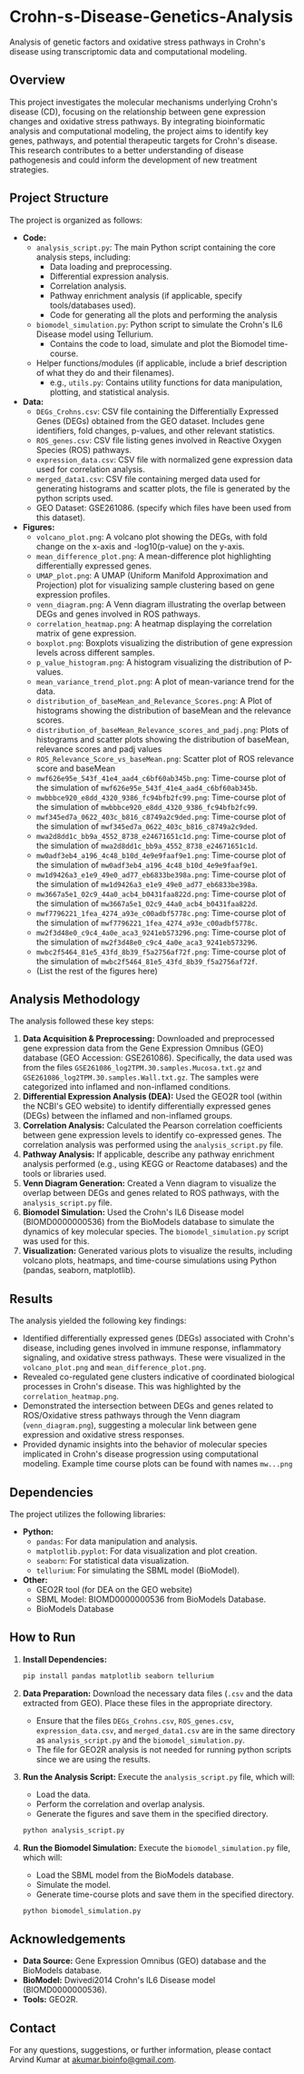 # Crohn-s-Disease-Genetics-Analysis
Analysis of genetic factors and oxidative stress pathways in Crohn's disease using transcriptomic data and computational modeling.

## Overview

This project investigates the molecular mechanisms underlying Crohn's disease (CD), focusing on the relationship between gene expression changes and oxidative stress pathways. By integrating bioinformatic analysis and computational modeling, the project aims to identify key genes, pathways, and potential therapeutic targets for Crohn's disease. This research contributes to a better understanding of disease pathogenesis and could inform the development of new treatment strategies.

## Project Structure

The project is organized as follows:

*   **Code:**
    *   `analysis_script.py`:  The main Python script containing the core analysis steps, including:
        *   Data loading and preprocessing.
        *   Differential expression analysis.
        *   Correlation analysis.
        *   Pathway enrichment analysis (if applicable, specify tools/databases used).
        *   Code for generating all the plots and performing the analysis
    *   `biomodel_simulation.py`:  Python script to simulate the Crohn's IL6 Disease model using Tellurium.
        *   Contains the code to load, simulate and plot the Biomodel time-course.
    *   Helper functions/modules (if applicable, include a brief description of what they do and their filenames).
        *   e.g., `utils.py`:  Contains utility functions for data manipulation, plotting, and statistical analysis.
*   **Data:**
    *   `DEGs_Crohns.csv`: CSV file containing the Differentially Expressed Genes (DEGs) obtained from the GEO dataset. Includes gene identifiers, fold changes, p-values, and other relevant statistics.
    *   `ROS_genes.csv`: CSV file listing genes involved in Reactive Oxygen Species (ROS) pathways.
    *   `expression_data.csv`: CSV file with normalized gene expression data used for correlation analysis.
    *   `merged_data1.csv`: CSV file containing merged data used for generating histograms and scatter plots, the file is generated by the python scripts used.
    *   GEO Dataset:  GSE261086. (specify which files have been used from this dataset).
*   **Figures:**
    *   `volcano_plot.png`:  A volcano plot showing the DEGs, with fold change on the x-axis and -log10(p-value) on the y-axis.
    *   `mean_difference_plot.png`: A mean-difference plot highlighting differentially expressed genes.
    *   `UMAP_plot.png`:  A UMAP (Uniform Manifold Approximation and Projection) plot for visualizing sample clustering based on gene expression profiles.
    *   `venn_diagram.png`: A Venn diagram illustrating the overlap between DEGs and genes involved in ROS pathways.
    *   `correlation_heatmap.png`: A heatmap displaying the correlation matrix of gene expression.
    *   `boxplot.png`: Boxplots visualizing the distribution of gene expression levels across different samples.
    *   `p_value_histogram.png`: A histogram visualizing the distribution of P-values.
    *   `mean_variance_trend_plot.png`: A plot of mean-variance trend for the data.
    *   `distribution_of_baseMean_and_Relevance_Scores.png`: A Plot of histograms showing the distribution of baseMean and the relevance scores.
    *   `distribution_of_baseMean_Relevance_scores_and_padj.png`: Plots of histograms and scatter plots showing the distribution of baseMean, relevance scores and padj values
    *   `ROS_Relevance_Score_vs_baseMean.png`: Scatter plot of ROS relevance score and baseMean
    *   `mwf626e95e_543f_41e4_aad4_c6bf60ab345b.png`:  Time-course plot of the simulation of `mwf626e95e_543f_41e4_aad4_c6bf60ab345b`.
    *   `mwbbbce920_e8dd_4320_9386_fc94bfb2fc99.png`:  Time-course plot of the simulation of `mwbbbce920_e8dd_4320_9386_fc94bfb2fc99`.
    *   `mwf345ed7a_0622_403c_b816_c8749a2c9ded.png`:  Time-course plot of the simulation of `mwf345ed7a_0622_403c_b816_c8749a2c9ded`.
    *   `mwa2d8dd1c_bb9a_4552_8738_e24671651c1d.png`:  Time-course plot of the simulation of `mwa2d8dd1c_bb9a_4552_8738_e24671651c1d`.
    *   `mw0adf3eb4_a196_4c48_b10d_4e9e9faaf9e1.png`:  Time-course plot of the simulation of `mw0adf3eb4_a196_4c48_b10d_4e9e9faaf9e1`.
    *   `mw1d9426a3_e1e9_49e0_ad77_eb6833be398a.png`:  Time-course plot of the simulation of `mw1d9426a3_e1e9_49e0_ad77_eb6833be398a`.
    *   `mw3667a5e1_02c9_44a0_acb4_b0431faa822d.png`:  Time-course plot of the simulation of `mw3667a5e1_02c9_44a0_acb4_b0431faa822d`.
    *   `mwf7796221_1fea_4274_a93e_c00adbf5778c.png`:  Time-course plot of the simulation of `mwf7796221_1fea_4274_a93e_c00adbf5778c`.
    *   `mw2f3d48e0_c9c4_4a0e_aca3_9241eb573296.png`:  Time-course plot of the simulation of `mw2f3d48e0_c9c4_4a0e_aca3_9241eb573296`.
    *   `mwbc2f5464_81e5_43fd_8b39_f5a2756af72f.png`:  Time-course plot of the simulation of `mwbc2f5464_81e5_43fd_8b39_f5a2756af72f`.
    *   (List the rest of the figures here)

## Analysis Methodology

The analysis followed these key steps:

1.  **Data Acquisition & Preprocessing:**  Downloaded and preprocessed gene expression data from the Gene Expression Omnibus (GEO) database (GEO Accession: GSE261086).  Specifically, the data used was from the files `GSE261086_log2TPM.30.samples.Mucosa.txt.gz` and `GSE261086_log2TPM.30.samples.Wall.txt.gz`. The samples were categorized into inflamed and non-inflamed conditions.
2.  **Differential Expression Analysis (DEA):** Used the GEO2R tool (within the NCBI's GEO website) to identify differentially expressed genes (DEGs) between the inflamed and non-inflamed groups.
3.  **Correlation Analysis:** Calculated the Pearson correlation coefficients between gene expression levels to identify co-expressed genes.  The correlation analysis was performed using the `analysis_script.py` file.
4.  **Pathway Analysis:** If applicable, describe any pathway enrichment analysis performed (e.g., using KEGG or Reactome databases) and the tools or libraries used.
5.  **Venn Diagram Generation:** Created a Venn diagram to visualize the overlap between DEGs and genes related to ROS pathways, with the `analysis_script.py` file.
6.  **Biomodel Simulation:** Used the Crohn's IL6 Disease model (BIOMD0000000536) from the BioModels database to simulate the dynamics of key molecular species. The `biomodel_simulation.py` script was used for this.
7.  **Visualization:** Generated various plots to visualize the results, including volcano plots, heatmaps, and time-course simulations using Python (pandas, seaborn, matplotlib).

## Results

The analysis yielded the following key findings:

*   Identified differentially expressed genes (DEGs) associated with Crohn's disease, including genes involved in immune response, inflammatory signaling, and oxidative stress pathways.  These were visualized in the `volcano_plot.png` and `mean_difference_plot.png`.
*   Revealed co-regulated gene clusters indicative of coordinated biological processes in Crohn's disease.  This was highlighted by the `correlation_heatmap.png`.
*   Demonstrated the intersection between DEGs and genes related to ROS/Oxidative stress pathways through the Venn diagram (`venn_diagram.png`), suggesting a molecular link between gene expression and oxidative stress responses.
*   Provided dynamic insights into the behavior of molecular species implicated in Crohn's disease progression using computational modeling. Example time course plots can be found with names `mw...png`

## Dependencies

The project utilizes the following libraries:

*   **Python:**
    *   `pandas`: For data manipulation and analysis.
    *   `matplotlib.pyplot`: For data visualization and plot creation.
    *   `seaborn`: For statistical data visualization.
    *   `tellurium`: For simulating the SBML model (BioModel).
*   **Other:**
    *   GEO2R tool (for DEA on the GEO website)
    *   SBML Model: BIOMD0000000536 from BioModels Database.
    *   BioModels Database

## How to Run

1.  **Install Dependencies:**

    ```bash
    pip install pandas matplotlib seaborn tellurium
    ```

2.  **Data Preparation:** Download the necessary data files (`.csv` and the data extracted from GEO). Place these files in the appropriate directory.
    *   Ensure that the files `DEGs_Crohns.csv`, `ROS_genes.csv`, `expression_data.csv`, and `merged_data1.csv` are in the same directory as `analysis_script.py` and the `biomodel_simulation.py`.
    *   The file for GEO2R analysis is not needed for running python scripts since we are using the results.

3.  **Run the Analysis Script:** Execute the `analysis_script.py` file, which will:
    *   Load the data.
    *   Perform the correlation and overlap analysis.
    *   Generate the figures and save them in the specified directory.

    ```bash
    python analysis_script.py
    ```

4.  **Run the Biomodel Simulation:** Execute the `biomodel_simulation.py` file, which will:
    *   Load the SBML model from the BioModels database.
    *   Simulate the model.
    *   Generate time-course plots and save them in the specified directory.

    ```bash
    python biomodel_simulation.py
    ```
## Acknowledgements

*   **Data Source:** Gene Expression Omnibus (GEO) database and the BioModels database.
*   **BioModel:** Dwivedi2014 Crohn's IL6 Disease model (BIOMD0000000536).
*   **Tools:** GEO2R.

## Contact

For any questions, suggestions, or further information, please contact Arvind Kumar at akumar.bioinfo@gmail.com.
